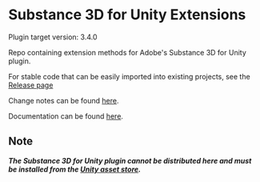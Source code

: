 # Substance 3D for Unity Extensions

Plugin target version: 3.4.0

Repo containing extension methods for Adobe's Substance 3D for Unity plugin.

For stable code that can be easily imported into existing projects, see the [Release page](https://github.com/Synthoid/substance-for-unity-extensions/releases)

Change notes can be found [here](Assets/Plugins/Substance%203D%20Extensions/CHANGELOG.md).

Documentation can be found [here](docs/index.md).

## Note
***The Substance 3D for Unity plugin cannot be distributed here and must be installed from the [Unity asset store](https://assetstore.unity.com/packages/tools/utilities/substance-3d-for-unity-213208).***
